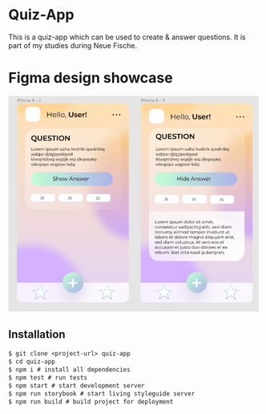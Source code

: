 # Quiz-App

This is a quiz-app which can be used to create & answer questions.
It is part of my studies during Neue Fische.

# Figma design showcase

<img src="./src/assets/showcase/main-page.png" width="500" />

## Installation

```shell
$ git clone <project-url> quiz-app
$ cd quiz-app
$ npm i # install all dependencies
$ npm test # run tests
$ npm start # start development server
$ npm run storybook # start living styleguide server
$ npm run build # build project for deployment
```
